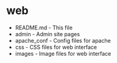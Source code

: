 web
===

* README.md - This file
* admin - Admin site pages
* apache_conf - Config files for apache
* css - CSS files for web interface
* images - Image files for web interface

